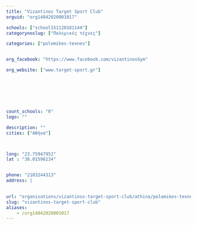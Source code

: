 ```yaml
---
title: "Vizantinos Target Sport Club"
orguid: "org14042020001017"

schools: ["school151120181144"]
categorynoslug: ["Πολεμικές τέχνες"]

categories: ["polemikes-texnes"]


org_facebook: "https://www.facebook.com/vizantinosGym"

org_website: ["www.target-sport.gr"]







count_schools: "0"
logo: ""

description: ""
cities: ["Αθήνα"]



long: "23.75947952"
lat : "38.01596134"


phone: "2103244313"
address: |
    

url: "organisations/vizantinos-target-sport-club/athina/polemikes-texnes"
slug: "vizantinos-target-sport-club"
aliases:
    - /org14042020001017
---
```



